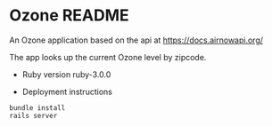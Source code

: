 # Ozone README

An Ozone application based on the api at https://docs.airnowapi.org/

The app looks up the current Ozone level by zipcode.

- Ruby version
  ruby-3.0.0

- Deployment instructions

```
bundle install
rails server

```
